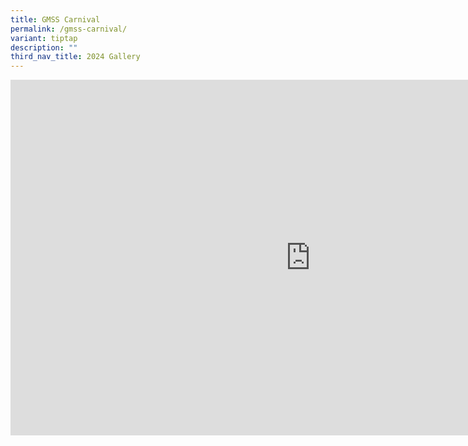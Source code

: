 ```yaml
---
title: GMSS Carnival
permalink: /gmss-carnival/
variant: tiptap
description: ""
third_nav_title: 2024 Gallery
---
```

<div class="iframe-wrapper">
<iframe height="569" width="960" allowfullscreen="true" frameborder="0" src="https://docs.google.com/presentation/d/e/2PACX-1vSFYY6REBWIbp7-8Lw2c9_j2tcDS1kkGHgOjOmxuHKS8YJVD-ULwGVRX_bDCcUGB9WvLozGVYU8F-Od/embed?start=true&amp;loop=true&amp;delayms=3000"></iframe>
</div>
<p></p>